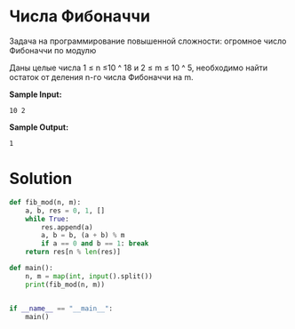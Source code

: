 # Числа Фибоначчи

Задача на программирование повышенной сложности: огромное число Фибоначчи по модулю

Даны целые числа 1 ≤ n ≤10 ^ 18 и 2 ≤ m ≤ 10 ^ 5, необходимо найти остаток от деления n-го числа Фибоначчи на m.

**Sample Input:**

```
10 2
```

**Sample Output:**

```
1
```

# Solution

```python
def fib_mod(n, m):
    a, b, res = 0, 1, []
    while True:
        res.append(a)
        a, b = b, (a + b) % m
        if a == 0 and b == 1: break
    return res[n % len(res)]

def main():
    n, m = map(int, input().split())
    print(fib_mod(n, m))


if __name__ == "__main__":
    main()
```